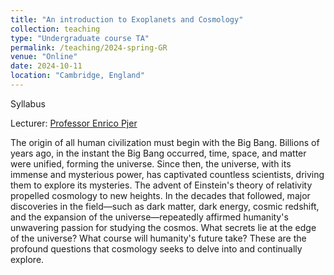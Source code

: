```yaml
---
title: "An introduction to Exoplanets and Cosmology"
collection: teaching
type: "Undergraduate course TA"
permalink: /teaching/2024-spring-GR
venue: "Online"
date: 2024-10-11
location: "Cambridge, England"
---
```


Syllabus

Lecturer: [Professor Enrico Pjer](https://www.maths.cam.ac.uk/person/ep551)

The origin of all human civilization must begin with the Big Bang. Billions of years ago, in the instant the Big Bang occurred, time, space, and matter were unified, forming the universe. Since then, the universe, with its immense and mysterious power, has captivated countless scientists, driving them to explore its mysteries. The advent of Einstein's theory of relativity propelled cosmology to new heights. In the decades that followed, major discoveries in the field—such as dark matter, dark energy, cosmic redshift, and the expansion of the universe—repeatedly affirmed humanity's unwavering passion for studying the cosmos. What secrets lie at the edge of the universe? What course will humanity's future take? These are the profound questions that cosmology seeks to delve into and continually explore.
